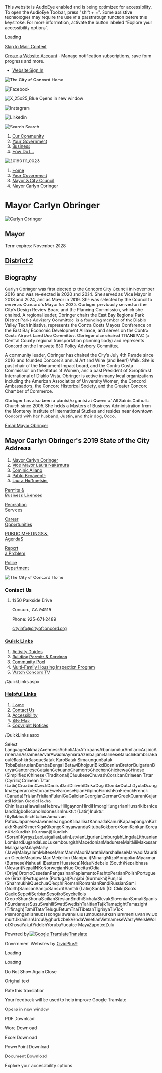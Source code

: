 This website is AudioEye enabled and is being optimized for accessibility. To open the AudioEye Toolbar, press "shift + =". Some assistive technologies may require the use of a passthrough function before this keystroke. For more information, activate the button labeled “Explore your accessibility options”.

Loading

[Skip to Main Content](https://www.cityofconcord.org/238/Mayor-Carlyn-Obringer/)

[Create a Website Account](https://www.cityofconcord.org/MyAccount/ProfileCreate) - Manage notification subscriptions, save form progress and more.   

- [Website Sign In](https://www.cityofconcord.org/MyAccount)

![The City of Concord Home](https://www.cityofconcord.org/ImageRepository/Document?documentID=1338)

![Facebook](https://www.cityofconcord.org/ImageRepository/Document?documentID=1354)

![X_25x25_Blue Opens in new window](https://www.cityofconcord.org/ImageRepository/Document?documentID=13170)

![Instagram](https://www.cityofconcord.org/ImageRepository/Document?documentID=1343)

![Linkedin](https://www.cityofconcord.org/ImageRepository/Document?documentID=1345)

![Search](https://www.cityofconcord.org/ImageRepository/Document?documentID=1335) Search

1. [Our Community](https://www.cityofconcord.org/31/Our-Community)
2. [Your Government](https://www.cityofconcord.org/27/Your-Government)
3. [Business](https://www.cityofconcord.org/35/Business)
4. [How Do I...](https://www.cityofconcord.org/9/How-Do-I)

![20190111_0023](https://www.cityofconcord.org/ImageRepository/Document?documentID=2149)

1. [Home](https://www.cityofconcord.org)
2. [Your Government](https://www.cityofconcord.org/27/Your-Government)
3. [Mayor &amp; City Council](https://www.cityofconcord.org/237/Mayor-City-Council)
4. Mayor Carlyn Obringer

# Mayor Carlyn Obringer

![Carlyn Obringer](https://www.cityofconcord.org/ImageRepository/Document?documentID=2176)

## Mayor

Term expires: November 2028

## [District 2](https://www.cityofconcord.org/DocumentCenter/View/7833/2022-Voting-Districts?bidId=)

## Biography

Carlyn Obringer was first elected to the Concord City Council in November 2016, and was re-elected in 2020 and 2024. She served as Vice Mayor in 2018 and 2024, and as Mayor in 2019. She was selected by the Council to serve as Concord's Mayor for 2025. Obringer previously served on the City’s Design Review Board and the Planning Commission, which she chaired. A regional leader, Obringer chairs the East Bay Regional Park District Parks Advisory Committee, is a founding member of the Diablo Valley Tech Initiative, represents the Contra Costa Mayors Conference on the East Bay Economic Development Alliance, and serves on the Contra Costa Airport Land Use Committee. Obringer also chaired TRANSPAC (a Central County regional transportation planning body) and represents Concord on the Innovate 680 Policy Advisory Committee.

A community leader, Obringer has chaired the City’s July 4th Parade since 2016, and founded Concord’s annual Art and Wine (and Beer!) Walk. She is past chair of the Monument Impact board, and the Contra Costa Commission on the Status of Women, and a past President of Soroptimist International of Diablo Vista. Obringer is active in many local organizations including the American Association of University Women, the Concord Ambassadors, the Concord Historical Society, and the Greater Concord Chamber of Commerce.

Obringer has also been a pianist/organist at Queen of All Saints Catholic Church since 2005. She holds a Masters of Business Administration from the Monterey Institute of International Studies and resides near downtown Concord with her husband, Justin, and their dog, Coco.

[Email Mayor Obringer](mailto:carlyn.obringer@cityofconcord.org)

## Mayor Carlyn Obringer's 2019 State of the City Address

1. [Mayor Carlyn Obringer](https://www.cityofconcord.org/238/Mayor-Carlyn-Obringer)
2. [Vice Mayor Laura Nakamura](https://www.cityofconcord.org/1050/Vice-Mayor-Laura-Nakamura)
3. [Dominic Aliano](https://www.cityofconcord.org/711/Dominic-Aliano)
4. [Pablo Benavente](https://www.cityofconcord.org/240/Pablo-Benavente)
5. [Laura Hoffmeister](https://www.cityofconcord.org/242/Laura-Hoffmeister)

[Permits &amp;  
Business Licenses](https://www.cityofconcord.org/168/Permits)

[Recreation  
Services](https://www.cityofconcord.org/328/Parks-Recreation)

[Career  
Opportunities](https://agency.governmentjobs.com/concord/default.cfm)

[PUBLIC MEETINGS &amp;   
AgendaS](https://www.cityofconcord.org/965)

[Report  
a Problem](https://www.cityofconcord.org/559/Report-a-Problem)

[Police  
Department](https://www.cityofconcord.org/183/Police)

![The City of Concord Home](https://www.cityofconcord.org/ImageRepository/Document?documentID=1349)

### Contact Us

1. 1950 Parkside Drive
   
   Concord, CA 94519
   
   Phone: 925-671-2489
   
   [cityinfo@cityofconcord.org](mailto:cityinfo@cityofconcord.org)

### [Quick Links](https://www.cityofconcord.org/QuickLinks.aspx?CID=23)

1. [Activity Guides](https://www.cityofconcord.org/600)
2. [Building Permits &amp; Services](https://www.cityofconcord.org/180/Building-Division)
3. [Community Pool](https://www.cityofconcord.org/1250/Aquatics)
4. [Multi-Family Housing Inspection Program](https://www.cityofconcord.org/191/Multi-Family-Housing-Inspection)
5. [Watch Concord TV](https://www.cityofconcord.org/623/Videos-TV)

/QuickLinks.aspx

### [Helpful Links](https://www.cityofconcord.org/QuickLinks.aspx?CID=16)

1. [Home](https://www.cityofconcord.org)
2. [Contact Us](https://www.cityofconcord.org/directory)
3. [Accessibility](https://www.cityofconcord.org/accessibility)
4. [Site Map](https://www.cityofconcord.org/sitemap)
5. [Copyright Notices](https://www.cityofconcord.org/site/copyright)

/QuickLinks.aspx

Select LanguageAbkhazAcehneseAcholiAfarAfrikaansAlbanianAlurAmharicArabicArmenianAssameseAvarAwadhiAymaraAzerbaijaniBalineseBaluchiBambaraBaouléBashkirBasqueBatak KaroBatak SimalungunBatak TobaBelarusianBembaBengaliBetawiBhojpuriBikolBosnianBretonBulgarianBuryatCantoneseCatalanCebuanoChamorroChechenChichewaChinese (Simplified)Chinese (Traditional)ChuukeseChuvashCorsicanCrimean Tatar (Cyrillic)Crimean Tatar (Latin)CroatianCzechDanishDariDhivehiDinkaDogriDombeDutchDyulaDzongkhaEsperantoEstonianEweFaroeseFijianFilipinoFinnishFonFrenchFrench (Canada)FrisianFriulianFulaniGaGalicianGeorgianGermanGreekGuaraniGujaratiHaitian CreoleHakha ChinHausaHawaiianHebrewHiligaynonHindiHmongHungarianHunsrikIbanIcelandicIgboIlocanoIndonesianInuktut (Latin)Inuktut (Syllabics)IrishItalianJamaican PatoisJapaneseJavaneseJingpoKalaallisutKannadaKanuriKapampanganKazakhKhasiKhmerKigaKikongoKinyarwandaKitubaKokborokKomiKonkaniKoreanKrioKurdish (Kurmanji)Kurdish (Sorani)KyrgyzLaoLatgalianLatinLatvianLigurianLimburgishLingalaLithuanianLombardLugandaLuoLuxembourgishMacedonianMadureseMaithiliMakassarMalagasyMalayMalay (Jawi)MalayalamMalteseMamManxMaoriMarathiMarshalleseMarwadiMauritian CreoleMeadow MariMeiteilon (Manipuri)MinangMizoMongolianMyanmar (Burmese)Nahuatl (Eastern Huasteca)NdauNdebele (South)Nepalbhasa (Newari)NepaliNKoNorwegianNuerOccitanOdia (Oriya)OromoOssetianPangasinanPapiamentoPashtoPersianPolishPortuguese (Brazil)Portuguese (Portugal)Punjabi (Gurmukhi)Punjabi (Shahmukhi)QuechuaQʼeqchiʼRomaniRomanianRundiRussianSami (North)SamoanSangoSanskritSantali (Latin)Santali (Ol Chiki)Scots GaelicSepediSerbianSesothoSeychellois CreoleShanShonaSicilianSilesianSindhiSinhalaSlovakSlovenianSomaliSpanishSundaneseSusuSwahiliSwatiSwedishTahitianTajikTamazightTamazight (Tifinagh)TamilTatarTeluguTetumThaiTibetanTigrinyaTivTok PisinTonganTshilubaTsongaTswanaTuluTumbukaTurkishTurkmenTuvanTwiUdmurtUkrainianUrduUyghurUzbekVendaVenetianVietnameseWarayWelshWolofXhosaYakutYiddishYorubaYucatec MayaZapotecZulu

Powered by [![Google Translate](https://www.gstatic.com/images/branding/googlelogo/1x/googlelogo_color_42x16dp.png)Translate](https://translate.google.com)

Government Websites by [CivicPlus®](https://www.civicplus.com)

Loading

Loading

Do Not Show Again Close

Original text

Rate this translation

Your feedback will be used to help improve Google Translate

Opens in new window

PDF Download

Word Download

Excel Download

PowerPoint Download

Document Download

Explore your accessibility options